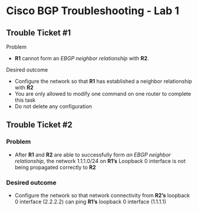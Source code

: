 # Cisco BGP Troubleshooting - Lab 1

## Trouble Ticket #1

Problem
- **R1** cannot form an *EBGP neighbor relationship* with **R2**. 

Desired outcome
- Configure the network so that **R1** has established a neighbor relationship with **R2**
- You are only allowed to modify one command on one router to complete this task
- Do not delete any configuration

## Trouble Ticket #2

### Problem
- After **R1** and **R2** are able to successfully form *an EBGP neighbor relationship*, the network 1.1.1.0/24 on **R1’s** Loopback 0 interface is not being propagated correctly to **R2**

### Desired outcome
- Configure the network so that network connectivity from **R2’s** loopback 0 interface (2.2.2.2) can ping **R1’s** loopback 0 interface (1.1.1.1)

